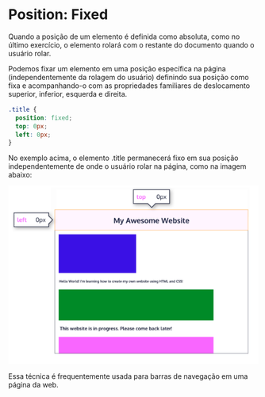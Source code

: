 # Position: Fixed
Quando a posição de um elemento é definida como absoluta, como no último exercício, o elemento rolará com o restante do documento quando o usuário rolar.

Podemos fixar um elemento em uma posição específica na página (independentemente da rolagem do usuário) definindo sua posição como fixa e acompanhando-o com as propriedades familiares de deslocamento superior, inferior, esquerda e direita.

```css
.title {
  position: fixed;
  top: 0px;
  left: 0px;
}
```

No exemplo acima, o elemento .title permanecerá fixo em sua posição independentemente de onde o usuário rolar na página, como na imagem abaixo:

![image](/Images/POFixed.png)

Essa técnica é frequentemente usada para barras de navegação em uma página da web.